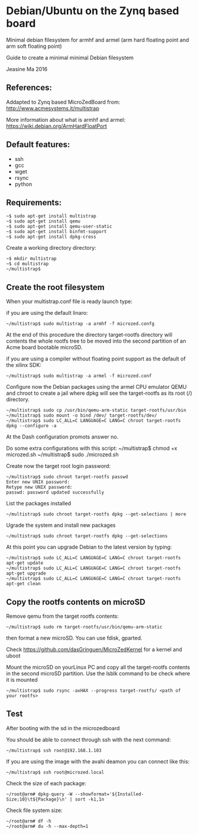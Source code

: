# Debian/Ubuntu on the Zynq based board
Minimal debian filesystem for armhf and armel (arm hard floating point and arm soft floating point)

Guide to create a minimal minimal Debian filesystem

Jeasine Ma 2016

References:
-----------
Addapted to Zynq based MicroZedBoard from: 
http://www.acmesystems.it/multistrap

More information about what is armhf and armel:
https://wiki.debian.org/ArmHardFloatPort

Default features:
----------------
<ul>
<li>ssh</li>
<li>gcc</li>
<li>wget</li>
<li>rsync</li>
<li>python</li>
</ul>

Requirements:
-------------

    ~$ sudo apt-get install multistrap
    ~$ sudo apt-get install qemu
    ~$ sudo apt-get install qemu-user-static
    ~$ sudo apt-get install binfmt-support
    ~$ sudo apt-get install dpkg-cross

Create a working directory directory:

    ~$ mkdir multistrap
    ~$ cd multistrap
    ~/multistrap$

Create the root filesystem
-------------------------

When your multistrap.conf file is ready launch type:

if you are using the default linaro:

    ~/multistrap$ sudo multistrap -a armhf -f microzed.confg

At the end of this procedure the directory target-rootfs directory will contents the whole rootfs tree to be moved into the second partition of an Acme board bootable microSD.

if you are using a compiler without floating point support as the default of the xilinx SDK:

    ~/multistrap$ sudo multistrap -a armel -f microzed.conf

Configure now the Debian packages using the armel CPU emulator QEMU and chroot to create a jail where dpkg will see the target-rootfs as its root (/) directory.

    ~/multistrap$ sudo cp /usr/bin/qemu-arm-static target-rootfs/usr/bin
    ~/multistrap$ sudo mount -o bind /dev/ target-rootfs/dev/
    ~/multistrap$ sudo LC_ALL=C LANGUAGE=C LANG=C chroot target-rootfs dpkg --configure -a

At the Dash configuration promots answer no.

Do some extra configurations with this script:
    ~/multistrap$ chmod +x microzed.sh
    ~/multistrap$ sudo ./microzed.sh

Create now the target root login password:

    ~/multistrap$ sudo chroot target-rootfs passwd
    Enter new UNIX password:
    Retype new UNIX password:
    passwd: password updated successfully

List the packages installed

    ~/multistrap$ sudo chroot target-rootfs dpkg --get-selections | more

Ugrade the system and install new packages

    ~/multistrap$ sudo chroot target-rootfs dpkg --get-selections

At this point you can upgrade Debian to the latest version by typing:

    ~/multistrap$ sudo LC_ALL=C LANGUAGE=C LANG=C chroot target-rootfs apt-get update
    ~/multistrap$ sudo LC_ALL=C LANGUAGE=C LANG=C chroot target-rootfs apt-get upgrade
    ~/multistrap$ sudo LC_ALL=C LANGUAGE=C LANG=C chroot target-rootfs apt-get clean

Copy the rootfs contents on microSD
-----------------------------------

Remove qemu from the target rootfs contents:

    ~/multistrap$ sudo rm target-rootfs/usr/bin/qemu-arm-static

then format a new microSD. You can use fdisk, gparted. 

Check https://github.com/dasGringuen/MicroZedKernel for a kernel and uboot

Mount the microSD on yourLinux PC and copy all the target-rootfs contents in the second microSD partition.
Use the lsblk command to be check where it is mounted

    ~/multistrap$ sudo rsync -axHAX --progress target-rootfs/ <path of your rootfs>

Test
-----

After booting with the sd in the microzedboard

You should be able to connect through ssh with the next command:

    ~/multistrap$ ssh root@192.168.1.103
    
If you are using the image with the avahi deamon you can connect like this:

    ~/multistrap$ ssh root@microzed.local

Check the size of each package:

    ~/root@arm# dpkg-query -W --showformat='${Installed-Size;10}\t${Package}\n' | sort -k1,1n

Check file system size:

    ~/root@arm# df -h
    ~/root@arm# du -h --max-depth=1


